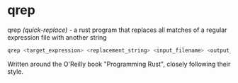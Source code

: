 # qrep
qrep _(quick-replace)_ - a rust program that replaces all matches of a regular expression file with another string

```bash
qrep <target_expression> <replacement_string> <input_filename> <output_filename>
```

Written around the O'Reilly book "Programming Rust", closely following their style.
